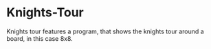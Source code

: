 # Knights-Tour
Knights tour features a program, that shows the knights tour around a board, in this case 8x8. 
